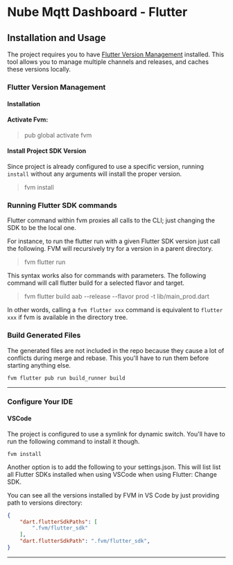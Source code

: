 # Nube Mqtt Dashboard - Flutter


## Installation and Usage

The project requires you to have [Flutter Version Management](https://github.com/leoafarias/fvm) installed. This tool allows you to manage multiple channels and releases, and caches these versions locally.

### Flutter Version Management

#### **Installation**

#### Activate Fvm:

> pub global activate fvm

#### Install Project SDK Version 

Since project is already configured to use a specific version, running `install` without any arguments will install the proper version.

> fvm install

### Running Flutter SDK commands
Flutter command within fvm proxies all calls to the CLI; just changing the SDK to be the local one.

For instance, to run the flutter run with a given Flutter SDK version just call the following. FVM will recursively try for a version in a parent directory.

> fvm flutter run

This syntax works also for commands with parameters. The following command will call flutter build for a selected flavor and target.

> fvm flutter build aab --release --flavor prod -t lib/main_prod.dart

In other words, calling a `fvm flutter xxx` command is equivalent to `flutter xxx` if fvm is available in the directory tree.


### Build Generated Files
The generated files are not included in the repo because they cause a lot of conflicts during merge and rebase. This you'll have to run them before starting anything else. 

```
fvm flutter pub run build_runner build 
```

---

### Configure Your IDE

#### VSCode

The project is configured to use a symlink for dynamic switch. You'll have to run the following command to install it though. 

```
fvm install
```

Another option is to add the following to your settings.json. This will list list all Flutter SDKs installed when using VSCode when using Flutter: Change SDK.

You can see all the versions installed by FVM in VS Code by just providing path to versions directory:

````json
{
    "dart.flutterSdkPaths": [
        ".fvm/flutter_sdk"
    ],
    "dart.flutterSdkPath": ".fvm/flutter_sdk",
}
````

---
